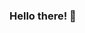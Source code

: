### Hello there! 👋

<!--
**MohammadSheikh/MohammadSheikh** is a ✨ _special_ ✨ repository because its `README.md` (this file) appears on your GitHub profile.

  My name is Mahamadsaad Sheikh (a.k.a. Mahamad).
  
  🌱 I’m currently majoring in Computer Science at UC Riverside
  👯 I’m looking for an internship in Summer 2021.
  🤔 I’m interested in collaborating on software projects.
  📫 How to reach me: 
      [LinkedIn](https://linkedin.com/in/mahamadsaadsheikh
      [E-Mail](mahamadsheikh24@gmail.com)

